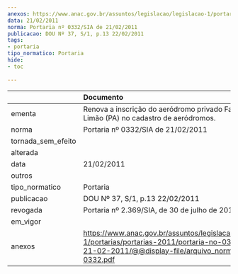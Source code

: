 ```yaml
---
anexos: https://www.anac.gov.br/assuntos/legislacao/legislacao-1/portarias/portarias-2011/portaria-no-0332-sia-de-21-02-2011/@@display-file/arquivo_norma/PA2011-0332.pdf
data: 21/02/2011
norma: Portaria nº 0332/SIA de 21/02/2011
publicacao: DOU Nº 37, S/1, p.13 22/02/2011
tags:
- portaria
tipo_normatico: Portaria
hide: 
- toc 
 
---
```


|                    | Documento                                                                                                                                                         |
|:-------------------|:------------------------------------------------------------------------------------------------------------------------------------------------------------------|
| ementa             | Renova a inscrição do aeródromo privado Fazenda do Limão (PA) no cadastro de aeródromos.                                                                          |
| norma              | Portaria nº 0332/SIA de 21/02/2011                                                                                                                                |
| tornada_sem_efeito |                                                                                                                                                                   |
| alterada           |                                                                                                                                                                   |
| data               | 21/02/2011                                                                                                                                                        |
| outros             |                                                                                                                                                                   |
| tipo_normatico     | Portaria                                                                                                                                                          |
| publicacao         | DOU Nº 37, S/1, p.13 22/02/2011                                                                                                                                   |
| revogada           | Portaria nº 2.369/SIA, de 30 de julho de 2018                                                                                                                     |
| em_vigor           |                                                                                                                                                                   |
| anexos             | https://www.anac.gov.br/assuntos/legislacao/legislacao-1/portarias/portarias-2011/portaria-no-0332-sia-de-21-02-2011/@@display-file/arquivo_norma/PA2011-0332.pdf |